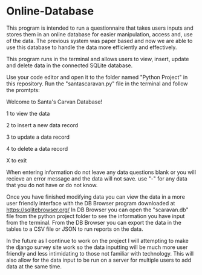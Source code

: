 # Online-Database

This program is intended to run a questionnaire that takes users inputs and stores them in an online database for easier manipulation, access and, use of the data. The previous system was paper based and now we are able to use this database to handle the data more efficiently and effectively. 

This program runs in the terminal and allows users to view, insert, update and delete data in the connected SQLite database.

Use your code editor and open it to the folder named "Python Project" in this repository.
Run the "santascaravan.py" file in the terminal and follow the promtpts: 

Welcome to Santa's Carvan Database!

1 to view the data

2 to insert a new data record    

3 to update a data record

4 to delete a data record

X to exit

When entering information do not leave any data questions blank or you will recieve an error message and the data will not save. use "-" for any data that you do not have or do not know.

Once you have finished modifying data you can view the data in a more user friendly interface with the DB Browser program downloaded at https://sqlitebrowser.org/
In DB Browser you can open the "scaravan.db" file from the python project folder to see the information you have input from the terminal. From the DB Browser you can export the data in the tables to a CSV file or JSON to run reports on the data.

In the future as I continue to work on the project I will attempting to make the django survey site work so the data inputting will be much more user friendly and less intimidating to those not familiar with technology. This will also allow for the data input to be run on a server for multiple users to add data at the same time.
